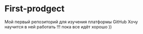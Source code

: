 # First-prodgect
Мой первый репозиторий для изучения платформы GitHub
Хочу научится в ней работать !!! пока все идёт хорошо ))
